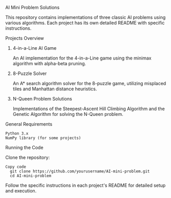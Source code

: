 AI Mini Problem Solutions

This repository contains implementations of three classic AI problems using various algorithms. Each project has its own detailed README with specific instructions.

Projects Overview

1. 4-in-a-Line AI Game

    An AI implementation for the 4-in-a-Line game using the minimax algorithm with alpha-beta pruning.

2. 8-Puzzle Solver
   
    An A* search algorithm solver for the 8-puzzle game, utilizing misplaced tiles and Manhattan distance heuristics.

3. N-Queen Problem Solutions
   
    Implementations of the Steepest-Ascent Hill Climbing Algorithm and the Genetic Algorithm for solving the N-Queen problem.

General Requirements

    Python 3.x
    NumPy library (for some projects)

Running the Code

Clone the repository:

    Copy code
      git clone https://github.com/yourusername/AI-mini-problem.git
      cd AI-mini-problem

Follow the specific instructions in each project's README for detailed setup and execution.
